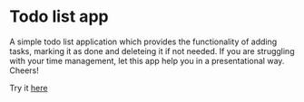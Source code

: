 # Todo list app
A simple todo list application which provides the functionality of adding tasks, marking it as done and deleteing it if not needed. If you are struggling with your time management, let this app help you in a presentational way. Cheers!

Try it [here](https://abid522.github.io/ToDo-List/)
